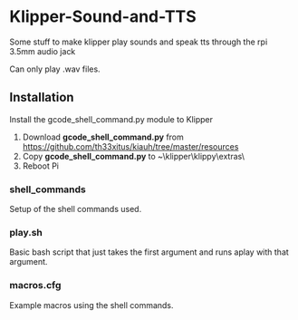 # Klipper-Sound-and-TTS
Some stuff to make klipper play sounds and speak tts through the rpi 3.5mm audio jack

Can only play .wav files. 

## Installation
Install the gcode_shell_command.py module to Klipper
 1. Download **gcode_shell_command.py** from https://github.com/th33xitus/kiauh/tree/master/resources
 2. Copy **gcode_shell_command.py** to ~\klipper\klippy\extras\
 3. Reboot Pi

### shell_commands
Setup of the shell commands used.

### play.sh
Basic bash script that just takes the first argument and runs aplay with that argument.

### macros.cfg
Example macros using the shell commands.